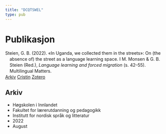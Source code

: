```yaml
---
title: "DCQTSWEL"
type: pub
---
```

<h1>Publikasjon</h1>
<article id="csl-bib-container-DCQTSWEL" class="csl-bib-container">
  <div class="csl-bib-body" style="line-height: 1.35; padding-left: 1em; text-indent:-1em;">
  <div class="csl-entry">Steien, G. B. (2022). &#xAB;In Uganda, we collected them in the streets&#xBB;: On (the absence of) the street as a language learning space. I M. Monsen &amp; G. B. Steien (Red.), <i>Language learning and forced migration</i> (s. 42&#x2013;55). Multilingual Matters.</div>
</div>
  <div class="csl-bib-buttons">
    <a href="#taxonomy-article-DCQTSWEL" class="csl-bib-button">Arkiv</a>
    <a href="https://app.cristin.no/results/show.jsf?id=2043330" alt="Cristin URL" class="csl-bib-button">Cristin</a>
    <a href="http://zotero.org/groups/5402882/items/DCQTSWEL" alt="Zotero URL" class="csl-bib-button">Zotero</a>
  </div>
  <div id="csl-bib-meta-container-DCQTSWEL"></div>
</article>
<div id="csl-bib-meta-DCQTSWEL" class="csl-bib-meta">
  <article id="taxonomy-article-DCQTSWEL" class="taxonomy-article">
    <h1>Arkiv</h1>
    <ul>
      <li>Høgskolen i Innlandet</li>
      <li>Fakultet for lærerutdanning og pedagogikk</li>
      <li>Institutt for nordisk språk og litteratur</li>
      <li>2022</li>
      <li>August</li>
    </ul>
  </article>
</div>
